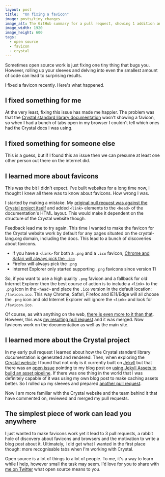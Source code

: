 ```yaml
---
layout: post
title:  "On fixing a favicon"
image: posts/tiny_changes
image_alt: The GitHub summary for a pull request, showing 1 addition and 2 deletions.
image_width: 1920
image_height: 600
tags:
  - open source
  - favicon
  - crystal
---
```


Sometimes open source work is just fixing one tiny thing that bugs you. However, rolling up your sleeves and delving into even the smallest amount of code can lead to surprising results.

I fixed a favicon recently. Here's what happened.

## I fixed something for me

At the very least, fixing this issue has made me happier. The problem was that the [Crystal standard library documentation](https://crystal-lang.org/api/0.20.5/) wasn't showing a favicon, so when I had a bunch of tabs open in my browser I couldn't tell which ones had the Crystal docs I was using.

## I fixed something for someone else

This is a guess, but if I found this an issue then we can presume at least one other person out there on the internet did.

## I learned more about favicons

This was the bit I didn't expect. I've built websites for a long time now, I thought I knew all there was to know about favicons. How wrong I was.

I started by making a mistake. My [original pull request was against the Crystal project itself](https://github.com/crystal-lang/crystal/pull/3832) and added `<link>` elements to the `<head>` of the documentation's HTML layout. This would make it dependent on the structure of the Crystal website though.

Feedback lead me to try again. This time I wanted to make the favicon for the Crystal website work by default for any pages situated on the crystal-lang.org domain, including the docs. This lead to a bunch of discoveries about favicons.

* If you have a `<link>` for both a `.png` and a `.ico` favicon, [Chrome and Safari will always pick the `.ico`](http://www.jonathantneal.com/blog/understand-the-favicon/)
* Firefox will always pick the `.png`
* Internet Explorer only started supporting `.png` favicons since version 11

So, if you want to use a high quality `.png` favicon and a fallback for old Internet Explorer then the best course of action is to include a `<link>` to the `.png` icon in the `<head>` and place the `.ico` version in the default location: `/favicon.ico`. This way Chrome, Safari, Firefox and IE11/Edge will all choose the `.png` icon and old Internet Explorer will ignore the `<link>` and look for `/favicon.ico`.

Of course, as with anything on the web, [there is even more to it than that](https://github.com/audreyr/favicon-cheat-sheet). However, this was [my resulting pull request](https://github.com/crystal-lang/crystal-website/pull/15/files) and it was merged. Now favicons work on the documentation as well as the main site.

## I learned more about the Crystal project

In my early pull request I learned about how the Crystal standard library documentation is generated and rendered. Then, when exploring the [Crystal website](https://github.com/crystal-lang/crystal-website) I found that not only is it currently built on [Jekyll](https://jekyllrb.com/) but that there was an [open issue](https://github.com/crystal-lang/crystal-website/issues/12) pointing to my blog post on [using Jekyll Assets to build an asset pipeline](https://philna.sh/blog/2016/06/28/asset-pipelines-with-jekyll-assets/). If there was one thing in the world that I was definitely capable of it was using my own blog post to make caching assets better. So I rolled up my sleeves and prepared [another pull request](https://github.com/crystal-lang/crystal-website/pull/16).

Now I am more familiar with the Crystal website and the team behind it that have commented on, reviewed and merged my pull requests.

## The simplest piece of work can lead you anywhere

I just wanted to make favicons work yet it lead to 3 pull requests, a rabbit hole of discovery about favicons and browsers and the motivation to write a blog post about it. Ultimately, I did get what I wanted in the first place though: more recognisable tabs when I'm working with Crystal.

Open source is a lot of things to a lot of people. To me, it's a way to learn while I help, however small the task may seem. I'd love for you to share with [me on Twitter](https://twitter.com/philnash) what open source means to you.
